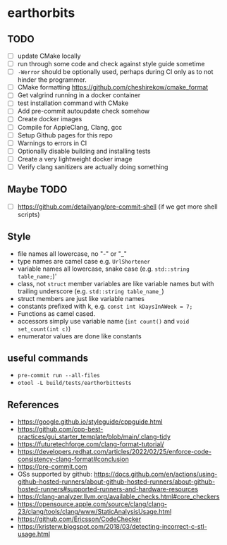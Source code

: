 # earthorbits


## TODO

- [ ] update CMake locally
- [ ] run through some code and check against style guide sometime
- [ ] `-Werror` should be optionally used, perhaps during CI only as to not hinder the programmer.
- [ ] CMake formatting https://github.com/cheshirekow/cmake_format
- [ ] Get valgrind running in a docker container
- [ ] test installation command with CMake
- [ ] Add pre-commit autoupdate check somehow
- [ ] Create docker images
- [ ] Compile for AppleClang, Clang, gcc 
- [ ] Setup Github pages for this repo
- [ ] Warnings to errors in CI
- [ ] Optionally disable building and installing tests
- [ ] Create a very lightweight docker image
- [ ] Verify clang sanitizers are actually doing something

## Maybe TODO
- [ ] https://github.com/detailyang/pre-commit-shell (if we get more shell scripts)

## Style

* file names all lowercase, no "-" or "_"
* type names are camel case e.g. `UrlShortener`
* variable names all lowercase, snake case (e.g. `std::string table_name;`)'
* class, not `struct` member variables are like variable names but with trailing underscore (e.g. `std::string table_name_`)
* struct members are just like variable names
* constants prefixed with k, e.g. `const int kDaysInAWeek = 7;`
* Functions as camel cased.
* accessors simply use variable name (`int count()` and `void set_count(int c)`)
* enumerator values are done like constants


## useful commands

* `pre-commit run --all-files`
* `otool -L build/tests/earthorbittests` 

## References
* https://google.github.io/styleguide/cppguide.html
* https://github.com/cpp-best-practices/gui_starter_template/blob/main/.clang-tidy 
* https://futuretechforge.com/clang-format-tutorial/
* https://developers.redhat.com/articles/2022/02/25/enforce-code-consistency-clang-format#conclusion
* https://pre-commit.com
* OSs supported by github: https://docs.github.com/en/actions/using-github-hosted-runners/about-github-hosted-runners/about-github-hosted-runners#supported-runners-and-hardware-resources
* https://clang-analyzer.llvm.org/available_checks.html#core_checkers
* https://opensource.apple.com/source/clang/clang-23/clang/tools/clang/www/StaticAnalysisUsage.html 
* https://github.com/Ericsson/CodeChecker
* https://kristerw.blogspot.com/2018/03/detecting-incorrect-c-stl-usage.html
